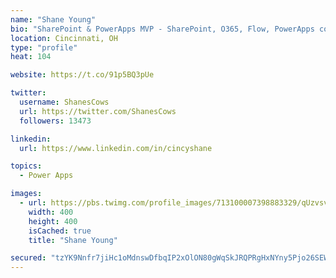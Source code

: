 ```yaml
---
name: "Shane Young"
bio: "SharePoint & PowerApps MVP - SharePoint, O365, Flow, PowerApps consulting? @PowerApps911 | Pure Snark? You found it."
location: Cincinnati, OH
type: "profile"
heat: 104

website: https://t.co/91p5BQ3pUe

twitter:
  username: ShanesCows
  url: https://twitter.com/ShanesCows
  followers: 13473

linkedin:
  url: https://www.linkedin.com/in/cincyshane

topics:
  - Power Apps

images:
  - url: https://pbs.twimg.com/profile_images/713100007398883329/qUzvsvQ3_400x400.jpg
    width: 400
    height: 400
    isCached: true
    title: "Shane Young"

secured: "tzYK9Nnfr7jiHc1oMdnswDfbqIP2xOlON80gWqSkJRQPRgHxNYny5Pjo26SEWOIjNHWczJafoufeEyR8/S2rPT6bWUwGy+IA7nkhtLo/wk6La2w209e0OiOUmjx69Vg9F5outMDP3+Ethl37v23wkQfocR2A3v2R6qfZTf4lZVUDyKkfwHOWNyEIPQMN3ycLOx6tWK4doWv4V6n+Qh2pB2uGmljorPGIAnFAfT0YHqlSVIIAEbOZfzrMmhCJkg9DJjxskCRWCq0eapsYKpxb8St2nsvYDZn0fkbbn3wVM0f1j2egxGiASiJ8kZ3hrixrqyes7ggJY1xTUKdnn/W/pdPjZOyfDGN5QNqRhd48XXI6LAdI7j810FUlxOputnBKiLdiDJzmT60FI32PpFwPGRi9BIkrqwmoNnf09Vxbdzw=;UEPddAqAN+7zPWeEnT0alg=="
---
```


